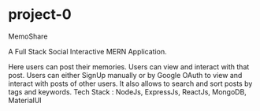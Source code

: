 # project-0
MemoShare

A Full Stack Social Interactive MERN Application.

Here users can post their memories. Users can view and interact with that post.
Users can either SignUp manually or by Google OAuth to view and interact with posts of other users.
It also allows to search and sort posts by tags and keywords.
Tech Stack : NodeJs, ExpressJs, ReactJs, MongoDB, MaterialUI

